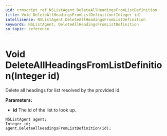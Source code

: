 ```yaml
---
uid: crmscript_ref_NSListAgent_DeleteAllHeadingsFromListDefinition
title: Void DeleteAllHeadingsFromListDefinition(Integer id)
intellisense: NSListAgent.DeleteAllHeadingsFromListDefinition
keywords: NSListAgent, DeleteAllHeadingsFromListDefinition
so.topic: reference
---
```


# Void DeleteAllHeadingsFromListDefinition(Integer id)

Delete all headings for list resolved by the provided id.

**Parameters:**
 - **id** The id of the list to look up.

```crmscript
NSListAgent agent;
Integer id;
agent.DeleteAllHeadingsFromListDefinition(id);
```

